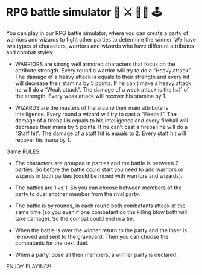 # RPG battle simulator :mage: :crossed_swords: :elf_woman: :joystick: 

You can play in our RPG battle simulator, where you can create a party of warriors and wizards to fight other parties to determine the winner. 
We have two types of characters, warriors and wizards who have different attributes and combat styles:

- WARRIORS are strong well armored characters that focus on the attribute strength. Every round a warrior will try to do a “Heavy attack”. 
  The  damage of a heavy attack is equals to their strength and every hit will decrease their stamina by 5 points. If he can’t make a heavy attack   he will do a “Weak attack”. The damage of a weak attack is the half of the strength. Every weak attack will recover his stamina by 1.
  
- WIZARDS are the masters of the arcane their main attribute is intelligence. Every round a wizard will try to cast a “Fireball”. The damage of a     fireball is equals to his intelligence and every fireball will decrease their mana by 5 points. If he can’t cast a fireball he will do a “Staff     hit”. The damage of a staff hit is equals to 2. Every staff hit will recover his mana by 1.

Game RULES:

- The characters are grouped in parties and the battle is between 2 parties. So before the battle could start you need to add warriors or wizards     in both parties (could be mixed with warriors and wizards).

- The battles are 1 vs 1. So you can choose between members of the party to duel another member from the rival party.

- The battle is by rounds, in each round both combatants attack at the same time (so you even if one combatant do the killing blow both will take     damage). So the combat could end in a tie.

- When the battle is over the winner return to the party and the loser is removed and sent to the graveyard. Then you can choose the                 combatants for the next duel.

- When a party loose all their members, a winner party is declared.

ENJOY PLAYING!!

